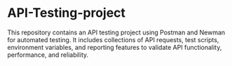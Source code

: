 # API-Testing-project
This repository contains an API testing project using Postman and Newman for automated testing. It includes collections of API requests, test scripts, environment variables, and reporting features to validate API functionality, performance, and reliability.
